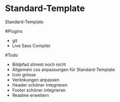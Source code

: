 # Standard-Template
Standard-Template

#Plugins
- git
- Live Sass Compiler


#Todo
- Bildpfad stimmt noch nicht
- Allgemein css anpassungen für Standard-Template
- Icon grösse
- Verlinkungen anpassen
- Header schöner integrieren
- Footer schöner integrieren
- Readme erweitern
